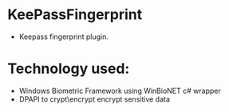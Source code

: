 # KeePassFingerprint

- Keepass fingerprint plugin.

# Technology used:

  - Windows Biometric Framework using WinBioNET c# wrapper
  - DPAPI to crypt\encrypt encrypt sensitive data


